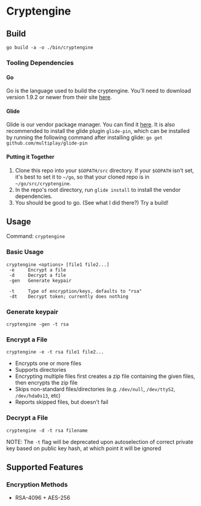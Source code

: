 # Cryptengine

## Build
`go build -a -o ./bin/cryptengine`

### Tooling Dependencies

#### Go
Go is the language used to build the cryptengine. You'll need to download version 1.9.2 or newer from their site [here](https://golang.org/).

#### Glide
Glide is our vendor package manager. You can find it [here](https://glide.sh/). It is also recommended to install the glide plugin `glide-pin`, which can be installed by running the following command after installing glide: `go get github.com/multiplay/glide-pin`

#### Putting it Together
1. Clone this repo into your `$GOPATH/src` directory. If your `$GOPATH` isn't set, it's best to set it to `~/go`, so that your cloned repo is in `~/go/src/cryptengine`.
2. In the repo's root directory, run `glide install` to install the vendor dependencies.
3. You should be good to go. (See what I did there?) Try a build!

## Usage
Command: `cryptengine`

### Basic Usage
```
cryptengine <options> [file1 file2...]
 -e     Encrypt a file
 -d     Decrypt a file
 -gen   Generate keypair
 
 -t     Type of encryption/keys, defaults to "rsa"
 -dt    Decrypt token; currently does nothing
```

### Generate keypair
```
cryptengine -gen -t rsa
```

### Encrypt a File
```
cryptengine -e -t rsa file1 file2...
```

* Encrypts one or more files
* Supports directories
* Encrypting multiple files first creates a zip file containing the given files, then encrypts the zip file
* Skips non-standard files/directories (e.g. `/dev/null`, `/dev/ttyS2`, `/dev/hda0s13`, etc)
* Reports skipped files, but doesn't fail

### Decrypt a File
```
cryptengine -d -t rsa filename
```

NOTE: The `-t` flag will be deprecated upon autoselection of correct private key based on public key hash, at which point it will be ignored

## Supported Features

### Encryption Methods

* RSA-4096 + AES-256
